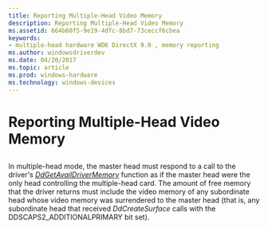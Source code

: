 ```yaml
---
title: Reporting Multiple-Head Video Memory
description: Reporting Multiple-Head Video Memory
ms.assetid: 664b60f5-9e19-4dfc-8bd7-73ceccf6cbea
keywords:
- multiple-head hardware WDK DirectX 9.0 , memory reporting
ms.author: windowsdriverdev
ms.date: 04/20/2017
ms.topic: article
ms.prod: windows-hardware
ms.technology: windows-devices
---
```


# Reporting Multiple-Head Video Memory


## <span id="ddk_reporting_multiple_head_video_memory_gg"></span><span id="DDK_REPORTING_MULTIPLE_HEAD_VIDEO_MEMORY_GG"></span>


In multiple-head mode, the master head must respond to a call to the driver's [*DdGetAvailDriverMemory*](https://msdn.microsoft.com/library/windows/hardware/ff549377) function as if the master head were the only head controlling the multiple-head card. The amount of free memory that the driver returns must include the video memory of any subordinate head whose video memory was surrendered to the master head (that is, any subordinate head that received *DdCreateSurface* calls with the DDSCAPS2\_ADDITIONALPRIMARY bit set).

 

 





